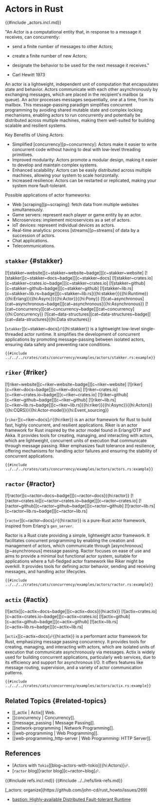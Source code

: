 # Actors in Rust

{{#include _actors.incl.md}}

"An Actor is a computational entity that, in response to a message it receives, can concurrently:

- send a finite number of messages to other Actors;
- create a finite number of new Actors;
- designate the behavior to be used for the next message it receives."

- Carl Hewitt 1973

An actor is a lightweight, independent unit of computation that encapsulates state and behavior. Actors communicate with each other asynchronously by exchanging messages, which are placed in the recipient's mailbox (a queue). An actor processes messages sequentially, one at a time, from its mailbox. This message-passing paradigm simplifies concurrent programming by avoiding shared mutable state and complex locking mechanisms, enabling actors to run concurrently and potentially be distributed across multiple machines, making them well-suited for building scalable and resilient systems.

Key Benefits of Using Actors:

- Simplified [concurrency][p~concurrency]: Actors make it easier to write concurrent code without having to deal with low-level threading primitives.
- Improved modularity: Actors promote a modular design, making it easier to develop and maintain complex systems.
- Enhanced scalability: Actors can be easily distributed across multiple machines, allowing your system to scale horizontally.
- Increased resilience: Actors can be restarted or replicated, making your system more fault-tolerant.

Possible applications of actor frameworks:

- Web [scraping][p~scraping]: fetch data from multiple websites simultaneously.
- Game servers: represent each player or game entity by an actor.
- Microservices: implement microservices as a set of actors.
- IoT devices: represent individual devices as actors.
- Real-time analytics: process [streams][p~streams] of data by a succession of actors.
- Chat applications.
- Telecommunications.

## `stakker` {#stakker}

[![stakker~website][c~stakker~website~badge]][c~stakker~website] [![stakker][c~stakker~docs~badge]][c~stakker~docs] [![stakker~crates.io][c~stakker~crates.io~badge]][c~stakker~crates.io] [![stakker~github][c~stakker~github~badge]][c~stakker~github] [![stakker~lib.rs][c~stakker~lib.rs~badge]][c~stakker~lib.rs]{{hi:stakker}}{{hi:Runtime}}{{hi:Erlang}}{{hi:Async}}{{hi:Actor}}{{hi:Pony}} [![cat~asynchronous][cat~asynchronous~badge]][cat~asynchronous]{{hi:Asynchronous}} [![cat~concurrency][cat~concurrency~badge]][cat~concurrency]{{hi:Concurrency}} [![cat~data-structures][cat~data-structures~badge]][cat~data-structures]{{hi:Data structures}}

[`stakker`][c~stakker~docs]⮳{{hi:stakker}} is a lightweight low-level single-threaded actor runtime. It simplifies the development of concurrent applications by promoting message-passing between isolated actors, ensuring data safety and preventing race conditions.

```rust,editable
{{#include ../../../crates/cats/concurrency/examples/actors/stakker.rs:example}}
```

## `riker` {#riker}

[![riker~website][c~riker~website~badge]][c~riker~website] [![riker][c~riker~docs~badge]][c~riker~docs] [![riker~crates.io][c~riker~crates.io~badge]][c~riker~crates.io] [![riker~github][c~riker~github~badge]][c~riker~github] [![riker~lib.rs][c~riker~lib.rs~badge]][c~riker~lib.rs]{{hi:riker}}{{hi:Async}}{{hi:Actors}}{{hi:CQRS}}{{hi:Actor-model}}{{hi:Event_sourcing}}

[`riker`][c~riker~docs]⮳{{hi:riker}} is an actor framework for Rust to build fast, highly concurrent, and resilient applications. Riker is an actor framework for Rust inspired by the actor model found in Erlang/OTP and Akka. It provides tools for creating, managing, and interacting with actors, which are lightweight, concurrent units of execution that communicate through message passing. Riker emphasizes fault tolerance and resilience, offering mechanisms for handling actor failures and ensuring the stability of concurrent applications.

```rust,editable
{{#include ../../../crates/cats/concurrency/examples/actors/actors.rs:example}}
```

## `ractor` {#ractor}

[![ractor][c~ractor~docs~badge]][c~ractor~docs]{{hi:ractor}}
[![ractor~crates.io][c~ractor~crates.io~badge]][c~ractor~crates.io]
[![ractor~github][c~ractor~github~badge]][c~ractor~github]
[![ractor~lib.rs][c~ractor~lib.rs~badge]][c~ractor~lib.rs]

[`ractor`][c~ractor~docs]⮳{{hi:ractor}} is a pure-Rust actor framework, inspired from Erlang's `gen_server`.

Ractor is a Rust crate providing a simple, lightweight actor framework. It facilitates concurrent programming by enabling the creation and management of actors, which communicate through [asynchronous][p~asynchronous] message passing. Ractor focuses on ease of use and aims to provide a minimal but functional actor system, suitable for applications where a full-fledged actor framework like Riker might be overkill. It provides tools for defining actor behavior, sending and receiving messages, and handling actor lifecycles.

```rust,editable
{{#include ../../../crates/cats/concurrency/examples/actors/ractor.rs:example}}
```

## `actix` {#actix}

[![actix][c~actix~docs~badge]][c~actix~docs]{{hi:actix}}
[![actix~crates.io][c~actix~crates.io~badge]][c~actix~crates.io]
[![actix~github][c~actix~github~badge]][c~actix~github]
[![actix~lib.rs][c~actix~lib.rs~badge]][c~actix~lib.rs]

[`actix`][c~actix~docs]⮳{{hi:actix}} is a performant actor framework for Rust, emphasizing message passing concurrency. It provides tools for creating, managing, and interacting with actors, which are isolated units of execution that communicate asynchronously via messages. Actix is widely used for building concurrent applications, particularly web services, due to its efficiency and support for asynchronous I/O. It offers features like message routing, supervision, and a variety of actor communication patterns.

```rust,editable
{{#include ../../../crates/cats/concurrency/examples/actors/actix.rs:example}}
```

## Related Topics {#related-topics}

- [[_actix | Actix]] Web.
- [[concurrency | Concurrency]].
- [[message_passing | Message Passing]].
- [[network-programming | Network Programming]].
- [[web-programming | Web Programming]].
- [[web-programming_http-server | Web Programming: HTTP Server]].

## References

- [Actors with `Tokio`][blog~actors-with-tokio]{{hi:Actors}}⮳.
- [`ractor` blog][ractor blog][c~ractor~blog]⮳.

{{#include refs.incl.md}}
{{#include ../../refs/link-refs.md}}

<div class="hidden">
[_actors: organize](https://github.com/john-cd/rust_howto/issues/269)

- [bastion: Highly-available Distributed Fault-tolerant Runtime](https://github.com/bastion-rs/bastion)

</div>
